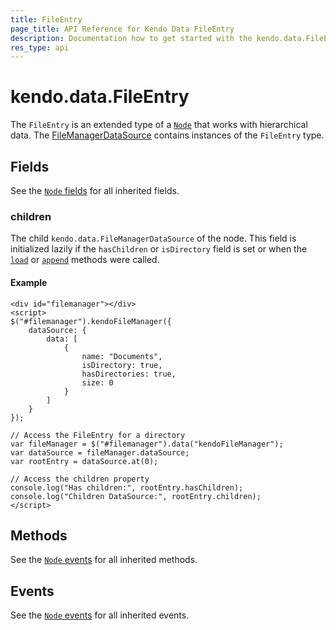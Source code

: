 ```yaml
---
title: FileEntry
page_title: API Reference for Kendo Data FileEntry
description: Documentation how to get started with the kendo.data.FileEntry, the extended type of kendo.data.Node. Find examples and guidelines for methods, fields and events of kendo.data.FileEntry.
res_type: api
---
```


# kendo.data.FileEntry

The `FileEntry` is an extended type of a [`Node`](/api/framework/node) that works with hierarchical data. The [FileManagerDataSource](/api/javascript/data/filemanagerdatasource) contains instances of the `FileEntry` type.

## Fields

See the [`Node` fields](/api/framework/node#fields) for all inherited fields.

### children

The child `kendo.data.FileManagerDataSource` of the node. This field is initialized lazily if the `hasChildren` or `isDirectory` field is set or when the [`load`](/api/javascript/data/node/methods/load) or [`append`](/api/javascript/data/node/methods/append) methods were called.

#### Example

    <div id="filemanager"></div>
    <script>
    $("#filemanager").kendoFileManager({
        dataSource: {
            data: [
                {
                    name: "Documents",
                    isDirectory: true,
                    hasDirectories: true,
                    size: 0
                }
            ]
        }
    });

    // Access the FileEntry for a directory
    var fileManager = $("#filemanager").data("kendoFileManager");
    var dataSource = fileManager.dataSource;
    var rootEntry = dataSource.at(0);
    
    // Access the children property
    console.log("Has children:", rootEntry.hasChildren);
    console.log("Children DataSource:", rootEntry.children);
    </script>

## Methods

See the [`Node` events](/api/framework/node#methods) for all inherited methods.

## Events

See the [`Node` events](/api/framework/node#events) for all inherited events.
